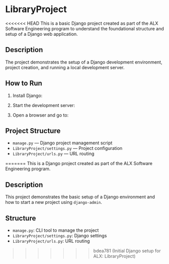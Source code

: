 # LibraryProject

<<<<<<< HEAD
This is a basic Django project created as part of the ALX Software Engineering program to understand the foundational structure and setup of a Django web application.

## Description

The project demonstrates the setup of a Django development environment, project creation, and running a local development server.

## How to Run

1. Install Django:


2. Start the development server:


3. Open a browser and go to:


## Project Structure

- `manage.py` — Django project management script
- `LibraryProject/settings.py` — Project configuration
- `LibraryProject/urls.py` — URL routing

=======
This is a Django project created as part of the ALX Software Engineering program.

## Description

This project demonstrates the basic setup of a Django environment and how to start a new project using `django-admin`.

## Structure

- `manage.py`: CLI tool to manage the project
- `LibraryProject/settings.py`: Django settings
- `LibraryProject/urls.py`: URL routing
>>>>>>> bdea781 (Initial Django setup for ALX: LibraryProject)

